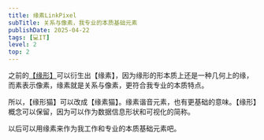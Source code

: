 ```yaml
---
title: 缘素LinkPixel
subTitle: 关系与像素，我专业的本质基础元素
publishDate: 2025-04-22
tags: [💻IT]
level: 2
top: 2
---
```


之前的[【缘形】](/lab/20250322-relation-shape)可以衍生出【缘素】，因为缘形的形本质上还是一种几何上的缘，而素表示像素，缘素就是关系与像素，更符合我专业的本质特点。

所以，【缘形猫】可以改成【缘素猫】。缘素谐音元素，也有更基础的意味。【缘形】概念可以保留，因为可以作为数据信息形状和可视化的简称。

以后可以用缘素来作为我工作和专业的本质基础元素吧。
